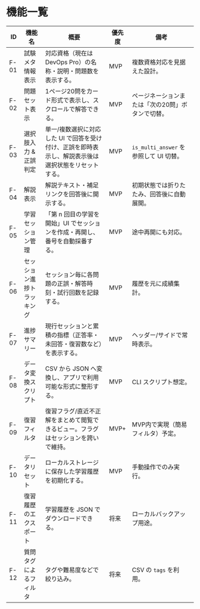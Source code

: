 # 機能一覧

| ID | 機能名 | 概要 | 優先度 | 備考 |
|----|--------|------|--------|------|
| F-01 | 試験メタ情報表示 | 対応資格（現在は DevOps Pro）の名称・説明・問題数を表示する。 | MVP | 複数資格対応を見据えた設計。 |
| F-02 | 問題セット表示 | 1ページ20問をカード形式で表示し、スクロールで解答できる。 | MVP | ページネーションまたは「次の20問」ボタンで切替。 |
| F-03 | 選択肢入力 & 正誤判定 | 単一/複数選択に対応した UI で回答を受け付け、正誤を即時表示し、解説表示後は選択状態をリセットする。 | MVP | `is_multi_answer` を参照して UI 切替。 |
| F-04 | 解説表示 | 解説テキスト・補足リンクを回答後に開示する。 | MVP | 初期状態では折りたたみ、回答後に自動展開。 |
| F-05 | 学習セッション管理 | 「第 n 回目の学習を開始」UI でセッションを作成・再開し、番号を自動採番する。 | MVP | 途中再開にも対応。 |
| F-06 | セッション進捗トラッキング | セッション毎に各問題の正誤・解答時刻・試行回数を記録する。 | MVP | 履歴を元に成績集計。 |
| F-07 | 進捗サマリー | 現行セッションと累積の指標（正答率・未回答・復習数など）を表示する。 | MVP | ヘッダー/サイドで常時表示。 |
| F-08 | データ変換スクリプト | CSV から JSON へ変換し、アプリで利用可能な形式に整形する。 | MVP | CLI スクリプト想定。 |
| F-09 | 復習フィルタ | 復習フラグ/直近不正解をまとめて閲覧できるビュー。フラグはセッションを跨いで維持。 | MVP+ | MVP内で実現（簡易フィルタ）予定。 |
| F-10 | データリセット | ローカルストレージに保存した学習履歴を初期化する。 | MVP | 手動操作でのみ実行。 |
| F-11 | 復習履歴のエクスポート | 学習履歴を JSON でダウンロードできる。 | 将来 | ローカルバックアップ用途。 |
| F-12 | 質問タグによるフィルタ | タグや難易度などで絞り込み。 | 将来 | CSV の `tags` を利用。 |
